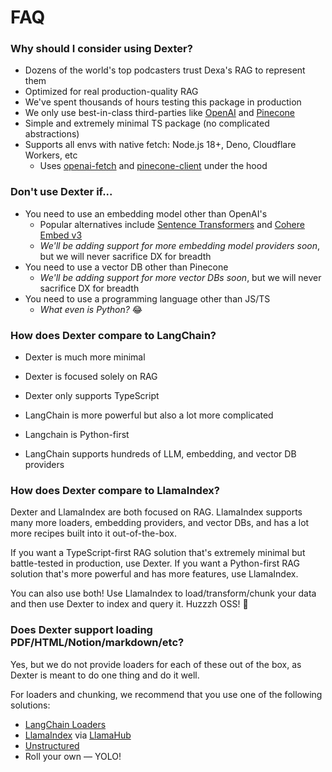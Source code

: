 # FAQ

### Why should I consider using Dexter?

- Dozens of the world's top podcasters trust Dexa's RAG to represent them
- Optimized for real production-quality RAG
- We've spent thousands of hours testing this package in production
- We only use best-in-class third-parties like [OpenAI](https://openai.com) and [Pinecone](https://www.pinecone.io)
- Simple and extremely minimal TS package (no complicated abstractions)
- Supports all envs with native fetch: Node.js 18+, Deno, Cloudflare Workers, etc
  - Uses [openai-fetch](https://github.com/dexaai/openai-fetch) and [pinecone-client](https://github.com/dexaai/pinecone-client) under the hood

### Don't use Dexter if...

- You need to use an embedding model other than OpenAI's
  - Popular alternatives include [Sentence Transformers](https://www.sbert.net) and [Cohere Embed v3](https://txt.cohere.com/introducing-embed-v3/)
  - _We'll be adding support for more embedding model providers soon_, but we will never sacrifice DX for breadth
- You need to use a vector DB other than Pinecone
  - _We'll be adding support for more vector DBs soon_, but we will never sacrifice DX for breadth
- You need to use a programming language other than JS/TS
  - _What even is Python?_ 😂

### How does Dexter compare to LangChain?

- Dexter is much more minimal
- Dexter is focused solely on RAG
- Dexter only supports TypeScript

- LangChain is more powerful but also a lot more complicated
- Langchain is Python-first
- LangChain supports hundreds of LLM, embedding, and vector DB providers

### How does Dexter compare to LlamaIndex?

Dexter and LlamaIndex are both focused on RAG. LlamaIndex supports many more loaders, embedding providers, and vector DBs, and has a lot more recipes built into it out-of-the-box.

If you want a TypeScript-first RAG solution that's extremely minimal but battle-tested in production, use Dexter. If you want a Python-first RAG solution that's more powerful and has more features, use LlamaIndex.

You can also use both! Use LlamaIndex to load/transform/chunk your data and then use Dexter to index and query it. Huzzzh OSS! 🎉

### Does Dexter support loading PDF/HTML/Notion/markdown/etc?

Yes, but we do not provide loaders for each of these out of the box, as Dexter is meant to do one thing and do it well.

For loaders and chunking, we recommend that you use one of the following solutions:

- [LangChain Loaders](https://js.langchain.com/docs/modules/data_connection/document_loaders/)
- [LlamaIndex](https://www.llamaindex.ai) via [LlamaHub](https://llamahub.ai)
- [Unstructured](https://unstructured.io)
- Roll your own –– YOLO!
